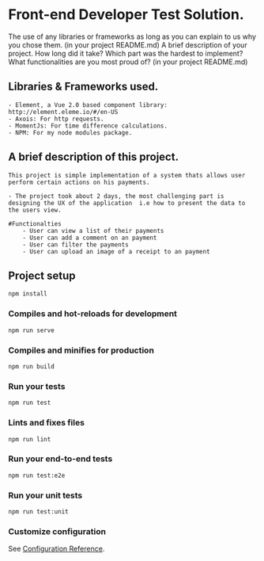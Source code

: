 # Front-end Developer Test Solution.

The use of any libraries or frameworks as long as you can explain to us why you chose them. (in your project README.md)
A brief description of your project. How long did it take? Which part was the hardest to implement? What functionalities are you most proud of? (in your project README.md)

## Libraries & Frameworks used.
```
- Element, a Vue 2.0 based component library: http://element.eleme.io/#/en-US
- Axois: For http requests.
- MomentJs: For time difference calculations.
- NPM: For my node modules package.
```

## A brief description of this project.
```
This project is simple implementation of a system thats allows user perform certain actions on his payments.

- The project took about 2 days, the most challenging part is designing the UX of the application  i.e how to present the data to the users view.
 
#Functionalties
    - User can view a list of their payments
    - User can add a comment on an payment
    - User can filter the payments
    - User can upload an image of a receipt to an payment
```

## Project setup
```
npm install
```

### Compiles and hot-reloads for development
```
npm run serve
```

### Compiles and minifies for production
```
npm run build
```

### Run your tests
```
npm run test
```

### Lints and fixes files
```
npm run lint
```

### Run your end-to-end tests
```
npm run test:e2e
```

### Run your unit tests
```
npm run test:unit
```

### Customize configuration
See [Configuration Reference](https://cli.vuejs.org/config/).
